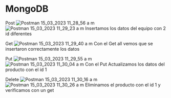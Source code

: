 # MongoDB
Post 
![Postman 15_03_2023 11_28_56 a  m](https://user-images.githubusercontent.com/99991865/225393121-f33b91cf-9b92-4c24-98f3-a5c84dd38518.png)
![Postman 15_03_2023 11_29_23 a  m](https://user-images.githubusercontent.com/99991865/225393529-189196ce-711f-43e6-ba6f-1956a78136d4.png)
Insertamos los datos del equipo con 2 id diferentes

Get
![Postman 15_03_2023 11_29_40 a  m](https://user-images.githubusercontent.com/99991865/225393713-1b173623-5df9-45c9-843a-4299cef69897.png)
Con el Get all vemos que se insertaron correctamente los datos

Put
![Postman 15_03_2023 11_29_55 a  m](https://user-images.githubusercontent.com/99991865/225394001-29685280-e287-4992-adbe-659b62222c23.png)
![Postman 15_03_2023 11_30_04 a  m](https://user-images.githubusercontent.com/99991865/225394391-7a65d958-de23-4380-a16b-5844d5ff9d14.png)
Con el Put Actualizamos los datos del producto con el id 1

Delete
![Postman 15_03_2023 11_30_16 a  m](https://user-images.githubusercontent.com/99991865/225394507-445e0ca7-4dc3-4385-831c-596a2d5c59ee.png)
![Postman 15_03_2023 11_30_26 a  m](https://user-images.githubusercontent.com/99991865/225394562-cd80afa1-446a-4f05-92c1-cf605584b18c.png)
Eliminamos el producto con el id 1 y verificamos con un get

